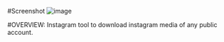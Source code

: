    
#Screenshot
![image](https://user-images.githubusercontent.com/78557222/124252963-2979b300-db45-11eb-8b40-bbaec97ada0b.png)


#OVERVIEW:
Instagram tool to download instagram media of any public account.
 
